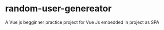 # random-user-genereator

A Vue js begginner practice project for Vue Js embedded in project as SPA
